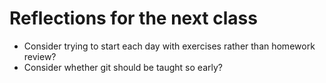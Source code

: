 # Reflections for the next class

* Consider trying to start each day with exercises rather than homework review?
* Consider whether git should be taught so early?
